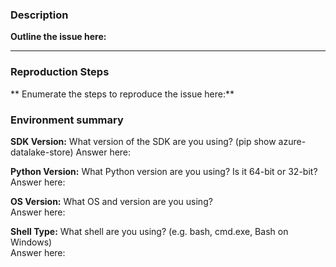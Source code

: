 ### Description
**Outline the issue here:**

---

### Reproduction Steps
** Enumerate the steps to reproduce the issue here:**

### Environment summary

**SDK Version:** What version of the SDK  are you using? (pip show azure-datalake-store)
Answer here:

**Python Version:** What Python version are you using? Is it 64-bit or 32-bit?  
Answer here:

**OS Version:** What OS and version are you using?  
Answer here:

**Shell Type:** What shell are you using? (e.g. bash, cmd.exe, Bash on Windows)  
Answer here:
